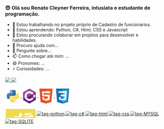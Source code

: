 ### 😎 Olá sou Renato Cleyner Ferreira, intusiata e estudante de programação.


- 🔭 Estou trabalhando no projeto próprio de Cadastro de funcionarios.
- 🌱 Estou aprendendo: Python, C#, Html, CSS e Javascript
- 👯 Estou procurando colaborar em projetos para desenvolver e habilidades.
- 🤔 Procuro ajuda com...
- 💬 Pergunte sobre...
- 📫 Como chegar até mim: ...
- 😄 Pronomes: ...
- ⚡ Curiosidades: ...

<div>
  <a href="https://github.com/renatocleyner">
    <img height="180em" src="https://github-readme-stats.vercel.app/api?username=renatocleyner&show_icons=true&theme=codeSTACKr"/>
    <img height="180em" src="https://github-readme-stats.vercel.app/api/top-langs/?username=renatocleyner&layout=compact&langs_count=16&theme=codeSTACKr"/>
</div>
  <br>
  <a href="https://github.com/renatocleyner">
    <div>
       <img align="center"  alt="tag-python" height="50" width="50" src="https://raw.githubusercontent.com/devicons/devicon/master/icons/python/python-original.svg">
       <img align="center"  alt="tag-c#" height="50" width="50" src="https://raw.githubusercontent.com/devicons/devicon/master/icons/csharp/csharp-original.svg">
       <img align="center"  alt="tag-html" height="50" width="50" src="https://raw.githubusercontent.com/devicons/devicon/master/icons/html5/html5-original.svg">
       <img align="center"  alt="tag-css" height="50" width="50" src="https://raw.githubusercontent.com/devicons/devicon/master/icons/css3/css3-original.svg">
    </div>
  </a>
  <br>
  <a href="https://github.com/renatocleyner">
  <div>
    <img align="center"  alt="tag-python" height="30" width="100" src="https://raw.githubusercontent.com/devicons/devicon/master/icons/javascript/javascript-plain.svg">
    <img align="center"  alt="tag-python" height="30" width="100" src="https://img.shields.io/badge/Python-14354C?style=for-the-badge&logo=python&logoColor=white">
    <img align="center"  alt="tag-c#" height="30" width="100" src="https://img.shields.io/badge/C%23-239120?style=for-the-badge&logo=c-sharp&logoColor=white">
    <img align="center"  alt="tag-html" height="30" width="100" src="https://img.shields.io/badge/HTML5-E34F26?style=for-the-badge&logo=html5&logoColor=white">
    <img align="center"  alt="tag-css" height="30" width="100" src="https://img.shields.io/badge/JavaScript-F7DF1E?style=for-the-badge&logo=javascript&logoColor=white">
    <img align="center"  alt="tag-MYSQL" height="30" width="100" src="https://img.shields.io/badge/MySQL-00000F?style=for-the-badge&logo=mysql&logoColor=white">
    <img align="center"  alt="tag-SQLITE" height="30" width="100" src="https://img.shields.io/badge/SQLite-07405E?style=for-the-badge&logo=sqlite&logoColor=white">
  </div>
  </a>
  
